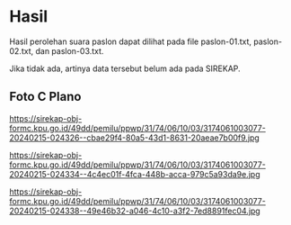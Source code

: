 # Hasil

Hasil perolehan suara paslon dapat dilihat pada file paslon-01.txt, paslon-02.txt, dan paslon-03.txt.

Jika tidak ada, artinya data tersebut belum ada pada SIREKAP.

## Foto C Plano

https://sirekap-obj-formc.kpu.go.id/49dd/pemilu/ppwp/31/74/06/10/03/3174061003077-20240215-024326--cbae29f4-80a5-43d1-8631-20aeae7b00f9.jpg

https://sirekap-obj-formc.kpu.go.id/49dd/pemilu/ppwp/31/74/06/10/03/3174061003077-20240215-024334--4c4ec01f-4fca-448b-acca-979c5a93da9e.jpg

https://sirekap-obj-formc.kpu.go.id/49dd/pemilu/ppwp/31/74/06/10/03/3174061003077-20240215-024338--49e46b32-a046-4c10-a3f2-7ed8891fec04.jpg
